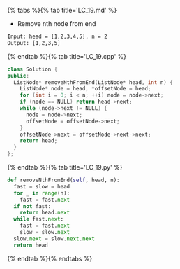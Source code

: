 {% tabs %}{% tab title='LC_19.md' %}

* Remove nth node from end

```txt
Input: head = [1,2,3,4,5], n = 2
Output: [1,2,3,5]
```

{% endtab %}{% tab title='LC_19.cpp' %}

```cpp
class Solution {
public:
  ListNode* removeNthFromEnd(ListNode* head, int n) {
    ListNode* node = head, *offsetNode = head;
    for (int i = 0; i < n; ++i) node = node->next;
    if (node == NULL) return head->next;
    while (node->next != NULL) {
      node = node->next;
      offsetNode = offsetNode->next;
    }
    offsetNode->next = offsetNode->next->next;
    return head;
  }
};
```

{% endtab %}{% tab title='LC_19.py' %}

```py
def removeNthFromEnd(self, head, n):
  fast = slow = head
  for _ in range(n):
    fast = fast.next
  if not fast:
    return head.next
  while fast.next:
    fast = fast.next
    slow = slow.next
  slow.next = slow.next.next
  return head
```

{% endtab %}{% endtabs %}
